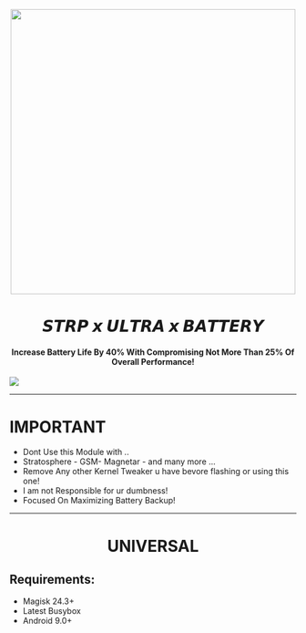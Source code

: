  <p align="center"><a href="https://t.me/AndroidRootModulesCommunity"><img src="https://i.imgur.com/NefsboI.png" width="500"></a></p>  
 <h1 align="center"><b> 𝙎𝙏𝙍𝙋 𝙭 𝙐𝙇𝙏𝙍𝘼 𝙭 𝘽𝘼𝙏𝙏𝙀𝙍𝙔 </b></h1> 
 <h4 align="center">Increase Battery Life By 40% With Compromising Not More Than 25% Of Overall Performance!</h4>

 <a href="https://t.me/AndroidRootModulesCommunity"><img src="https://img.shields.io/badge/Join-Telegram%20Channel-red.svg?logo=Telegram"></a>

--------

# IMPORTANT
- Dont Use this Module with ..
- Stratosphere - GSM- Magnetar - and many more ...
- Remove Any other Kernel Tweaker u have bevore flashing or using this one!
- I am not Responsible for ur dumbness!
- Focused On Maximizing Battery Backup!

--------


 <h1 align="center"><b> UNIVERSAL </b></h1> 

## Requirements:
- Magisk 24.3+
- Latest Busybox
- Android 9.0+
